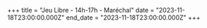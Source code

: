 +++
title = "Jeu Libre - 14h-17h - Maréchal"
date = "2023-11-18T23:00:00.000Z"
end_date = "2023-11-18T23:00:00.000Z"
+++

